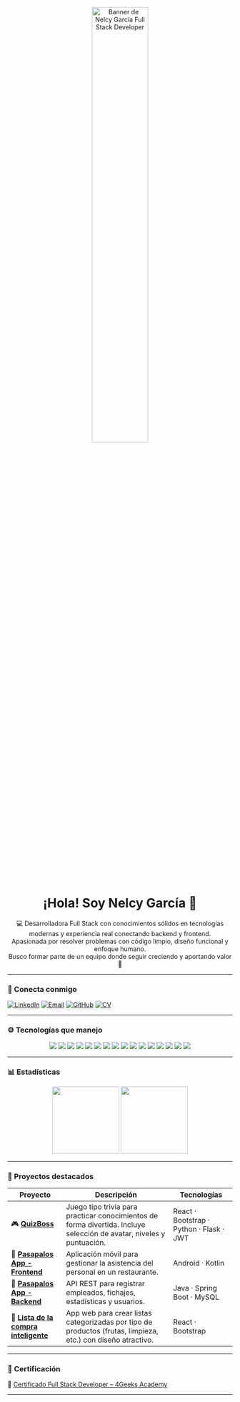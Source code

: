 <p align="center">
  <img src="./banner-nelcy(2).png" alt="Banner de Nelcy García Full Stack Developer" width="50%" />
</p>

<h1 align="center">¡Hola! Soy Nelcy García 👋</h1>
<p align="center">
  💻 Desarrolladora Full Stack con conocimientos sólidos en tecnologías modernas y experiencia real conectando backend y frontend.<br />
  Apasionada por resolver problemas con código limpio, diseño funcional y enfoque humano.<br />
  Busco formar parte de un equipo donde seguir creciendo y aportando valor 🚀
</p>

---

### 📡 Conecta conmigo

[![LinkedIn](https://img.shields.io/badge/-LinkedIn-blue?style=flat&logo=linkedin&logoColor=white)](https://www.linkedin.com/in/nelcy-garcia)
[![Email](https://img.shields.io/badge/-nelgarpa22@gmail.com-D14836?style=flat&logo=gmail&logoColor=white)](mailto:nelgarpa22@gmail.com)
[![GitHub](https://img.shields.io/badge/-GitHub-181717?style=flat&logo=github&logoColor=white)](https://github.com/nelcygarcia)
[![CV](https://img.shields.io/badge/-Ver%20mi%20CV-ff69b4?style=flat&logo=read-the-docs&logoColor=white)](https://bit.ly/NelcyFullStackCV)

---

### ⚙️ Tecnologías que manejo

<p align="center"> <img src="https://img.shields.io/badge/-HTML5-E34F26?style=for-the-badge&logo=html5&logoColor=white" /> <img src="https://img.shields.io/badge/-CSS3-1572B6?style=for-the-badge&logo=css3&logoColor=white" /> <img src="https://img.shields.io/badge/-JavaScript-F7DF1E?style=for-the-badge&logo=javascript&logoColor=black" /> <img src="https://img.shields.io/badge/-React-61DAFB?style=for-the-badge&logo=react&logoColor=black" /> <img src="https://img.shields.io/badge/-Python-3776AB?style=for-the-badge&logo=python&logoColor=white" /> <img src="https://img.shields.io/badge/-Flask-000000?style=for-the-badge&logo=flask&logoColor=white" /> <img src="https://img.shields.io/badge/-Spring%20Boot-6DB33F?style=for-the-badge&logo=springboot&logoColor=white" /> <img src="https://img.shields.io/badge/-MySQL-4479A1?style=for-the-badge&logo=mysql&logoColor=white" /> <img src="https://img.shields.io/badge/-Node.js-339933?style=for-the-badge&logo=nodedotjs&logoColor=white" /> <img src="https://img.shields.io/badge/-Bootstrap-7952B3?style=for-the-badge&logo=bootstrap&logoColor=white" /> <img src="https://img.shields.io/badge/-JWT-000000?style=for-the-badge&logo=jsonwebtokens&logoColor=white" /> <img src="https://img.shields.io/badge/-Postman-FF6C37?style=for-the-badge&logo=postman&logoColor=white" /> <img src="https://img.shields.io/badge/-Git-F05032?style=for-the-badge&logo=git&logoColor=white" /> <img src="https://img.shields.io/badge/-GitHub-181717?style=for-the-badge&logo=github&logoColor=white" /> <img src="https://img.shields.io/badge/-Vercel-000000?style=for-the-badge&logo=vercel&logoColor=white" /> <img src="https://img.shields.io/badge/-Render-46E3B7?style=for-the-badge&logo=render&logoColor=black" /> </p>

---
### 📊 Estadísticas

<p align="center">
  <img src="https://github-readme-stats.vercel.app/api?username=nelcygarcia&show_icons=true&theme=radical" height="150" />
  <img src="https://github-readme-stats.vercel.app/api/top-langs/?username=nelcygarcia&layout=compact&theme=radical" height="150"/>
</p>

---

### 🚀 Proyectos destacados

| Proyecto | Descripción | Tecnologías |
|----------|-------------|-------------|
| 🎮 [**QuizBoss**](https://github.com/nelcygarcia/Proyecto_Final_4Geeks_QuizBoss) | Juego tipo trivia para practicar conocimientos de forma divertida. Incluye selección de avatar, niveles y puntuación. | React · Bootstrap · Python · Flask · JWT |
| 📲 [**Pasapalos App - Frontend**](https://github.com/nelcygarcia/FicharteApp) | Aplicación móvil para gestionar la asistencia del personal en un restaurante. | Android · Kotlin |
| 🔧 [**Pasapalos App - Backend**](https://github.com/nelcygarcia/AsistenciaBack) | API REST para registrar empleados, fichajes, estadísticas y usuarios. | Java · Spring Boot · MySQL |
| 🛒 [**Lista de la compra inteligente**](https://github.com/nelcygarcia/lista-de-la-compra) | App web para crear listas categorizadas por tipo de productos (frutas, limpieza, etc.) con diseño atractivo. | React · Bootstrap |

---

### 🏅 Certificación

📜 [Certificado Full Stack Developer – 4Geeks Academy](./certificado.pdf)

---


